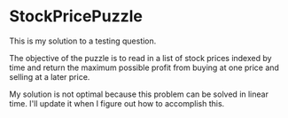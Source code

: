 # StockPricePuzzle

This is my solution to a testing question.

The objective of the puzzle is to read in a list of stock prices indexed by time and return the maximum possible profit from buying at one price and selling at a later price.

My solution is not optimal because this problem can be solved in linear time. I'll update it when I figure out how to accomplish this.
